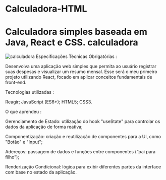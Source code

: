 # Calculadora-HTML

# Calculadora simples baseada em Java, React e CSS. calculadora
![calculadora](https://repository-images.githubusercontent.com/578194839/a0e2a706-1df0-4c2e-8dea-457d2174ef16)
Especificações Técnicas Obrigatórias :

Desenvolva uma aplicação web simples que permita ao usuário registrar suas despesas e visualizar um resumo mensal. Esse será o meu primeiro projeto utilizando React, focado em aplicar conceitos fundamentais de front-end.

Tecnologias utilizadas :

Reagir; JavaScript (ES6+); HTML5; CSS3.

O que aprendeu :

Gerenciamento de Estado: utilização do hook "useState" para controlar os dados da aplicação de forma reativa;

Componentização: criação e reutilização de componentes para a UI, como "Botão" e "Input";

Adereços: passagem de dados e funções entre componentes (“pai para filho”);

Renderização Condicional: lógica para exibir diferentes partes da interface com base no estado da aplicação.
